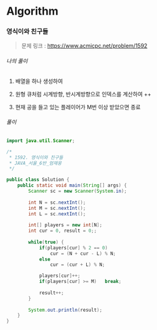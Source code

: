 # Algorithm

### 영식이와 친구들

> 문제 링크 : https://www.acmicpc.net/problem/1592



###### 나의 풀이

1. 배열을 하나 생성하여

2. 원형 큐처럼 시계방향, 반시계방향으로 인덱스를 계산하여 ++

3. 현재 공을 들고 있는 플레이어가 M번 이상 받았으면 종료




###### 풀이

~~~java
import java.util.Scanner;

/*
 * 1592. 영식이와 친구들
 * JAVA_서울_6반_엄재웅
 */

public class Solution {
	public static void main(String[] args) {
		Scanner sc = new Scanner(System.in);
		
		int N = sc.nextInt();
		int M = sc.nextInt();
		int L = sc.nextInt();
		
		int[] players = new int[N];
		int cur = 0, result = 0;;
		
		while(true) {
			if(players[cur] % 2 == 0)
				cur = (N + cur - L) % N;
			else
				cur = (cur + L) % N;

			players[cur]++;
			if(players[cur] >= M)	break;
			
			result++;
		}
		
		System.out.println(result);
	}
}
~~~

